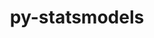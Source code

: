 ---
title: "py-statsmodels"
layout: cache
categories: [package, develop]
meta: {"versions": ["0.13.2"], "compilers": ["gcc@=11.4.0", "gcc@=9.4.0", "oneapi@=2024.2.0"], "oss": ["ubuntu20.04", "ubuntu22.04"], "platforms": ["linux"], "targets": ["neoverse_v1", "ppc64le", "x86_64_v3"], "stacks": ["e4s", "e4s-neoverse_v1", "e4s-oneapi", "e4s-power", "root"], "num_specs": 52, "num_specs_by_stack": {"e4s-power": 13, "root": 52, "e4s-neoverse_v1": 13, "e4s": 13, "e4s-oneapi": 13}}
spec_details: [{"hash": "vp4ly4uytde4vvbowlnxjcafzfafcja5", "compiler": "gcc@=9.4.0", "versions": ["0.13.2"], "os": "ubuntu20.04", "platform": "linux", "target": "ppc64le", "variants": ["build_system=python_pip"], "stacks": ["e4s-power", "root"], "size": "-", "tarball": "https://binaries.spack.io/develop/build_cache/linux-ubuntu20.04-ppc64le/gcc-9.4.0/py-statsmodels-0.13.2/linux-ubuntu20.04-ppc64le-gcc-9.4.0-py-statsmodels-0.13.2-vp4ly4uytde4vvbowlnxjcafzfafcja5.spack"}, {"hash": "ygiag2mffndekecegffgb2vvarjwakge", "compiler": "gcc@=9.4.0", "versions": ["0.13.2"], "os": "ubuntu20.04", "platform": "linux", "target": "ppc64le", "variants": ["build_system=python_pip"], "stacks": ["e4s-power", "root"], "size": "-", "tarball": "https://binaries.spack.io/develop/build_cache/linux-ubuntu20.04-ppc64le/gcc-9.4.0/py-statsmodels-0.13.2/linux-ubuntu20.04-ppc64le-gcc-9.4.0-py-statsmodels-0.13.2-ygiag2mffndekecegffgb2vvarjwakge.spack"}, {"hash": "hznhrltgeobsffrejqghoijlw4mc4ph7", "compiler": "gcc@=9.4.0", "versions": ["0.13.2"], "os": "ubuntu20.04", "platform": "linux", "target": "ppc64le", "variants": ["build_system=python_pip"], "stacks": ["e4s-power", "root"], "size": "-", "tarball": "https://binaries.spack.io/develop/build_cache/linux-ubuntu20.04-ppc64le/gcc-9.4.0/py-statsmodels-0.13.2/linux-ubuntu20.04-ppc64le-gcc-9.4.0-py-statsmodels-0.13.2-hznhrltgeobsffrejqghoijlw4mc4ph7.spack"}, {"hash": "onihh24dxgmdi3ev7yxa72x2kyfxely6", "compiler": "gcc@=9.4.0", "versions": ["0.13.2"], "os": "ubuntu20.04", "platform": "linux", "target": "ppc64le", "variants": ["build_system=python_pip"], "stacks": ["e4s-power", "root"], "size": "-", "tarball": "https://binaries.spack.io/develop/build_cache/linux-ubuntu20.04-ppc64le/gcc-9.4.0/py-statsmodels-0.13.2/linux-ubuntu20.04-ppc64le-gcc-9.4.0-py-statsmodels-0.13.2-onihh24dxgmdi3ev7yxa72x2kyfxely6.spack"}, {"hash": "oz65b6pzqabzdm4durgru4b5znzzrb5u", "compiler": "gcc@=9.4.0", "versions": ["0.13.2"], "os": "ubuntu20.04", "platform": "linux", "target": "ppc64le", "variants": ["build_system=python_pip"], "stacks": ["e4s-power", "root"], "size": "-", "tarball": "https://binaries.spack.io/develop/build_cache/linux-ubuntu20.04-ppc64le/gcc-9.4.0/py-statsmodels-0.13.2/linux-ubuntu20.04-ppc64le-gcc-9.4.0-py-statsmodels-0.13.2-oz65b6pzqabzdm4durgru4b5znzzrb5u.spack"}, {"hash": "wj2wcxetyfx5n2xyci75lqycmo7no5bh", "compiler": "gcc@=9.4.0", "versions": ["0.13.2"], "os": "ubuntu20.04", "platform": "linux", "target": "ppc64le", "variants": ["build_system=python_pip"], "stacks": ["e4s-power", "root"], "size": "-", "tarball": "https://binaries.spack.io/develop/build_cache/linux-ubuntu20.04-ppc64le/gcc-9.4.0/py-statsmodels-0.13.2/linux-ubuntu20.04-ppc64le-gcc-9.4.0-py-statsmodels-0.13.2-wj2wcxetyfx5n2xyci75lqycmo7no5bh.spack"}, {"hash": "fdfshqop22i7i7fajqew2x6sncirja2s", "compiler": "gcc@=9.4.0", "versions": ["0.13.2"], "os": "ubuntu20.04", "platform": "linux", "target": "ppc64le", "variants": ["build_system=python_pip"], "stacks": ["e4s-power", "root"], "size": "-", "tarball": "https://binaries.spack.io/develop/build_cache/linux-ubuntu20.04-ppc64le/gcc-9.4.0/py-statsmodels-0.13.2/linux-ubuntu20.04-ppc64le-gcc-9.4.0-py-statsmodels-0.13.2-fdfshqop22i7i7fajqew2x6sncirja2s.spack"}, {"hash": "xncrgnzruyiohiv56pel4k26r32ay6kx", "compiler": "gcc@=9.4.0", "versions": ["0.13.2"], "os": "ubuntu20.04", "platform": "linux", "target": "ppc64le", "variants": ["build_system=python_pip"], "stacks": ["e4s-power", "root"], "size": "-", "tarball": "https://binaries.spack.io/develop/build_cache/linux-ubuntu20.04-ppc64le/gcc-9.4.0/py-statsmodels-0.13.2/linux-ubuntu20.04-ppc64le-gcc-9.4.0-py-statsmodels-0.13.2-xncrgnzruyiohiv56pel4k26r32ay6kx.spack"}, {"hash": "vgepyx74frycgihpj3xusjqlvkvxguon", "compiler": "gcc@=9.4.0", "versions": ["0.13.2"], "os": "ubuntu20.04", "platform": "linux", "target": "ppc64le", "variants": ["build_system=python_pip"], "stacks": ["e4s-power", "root"], "size": "-", "tarball": "https://binaries.spack.io/develop/build_cache/linux-ubuntu20.04-ppc64le/gcc-9.4.0/py-statsmodels-0.13.2/linux-ubuntu20.04-ppc64le-gcc-9.4.0-py-statsmodels-0.13.2-vgepyx74frycgihpj3xusjqlvkvxguon.spack"}, {"hash": "xdbybz6wuogctfz4lsx3t2wbvqqkahet", "compiler": "gcc@=9.4.0", "versions": ["0.13.2"], "os": "ubuntu20.04", "platform": "linux", "target": "ppc64le", "variants": ["build_system=python_pip"], "stacks": ["e4s-power", "root"], "size": "-", "tarball": "https://binaries.spack.io/develop/build_cache/linux-ubuntu20.04-ppc64le/gcc-9.4.0/py-statsmodels-0.13.2/linux-ubuntu20.04-ppc64le-gcc-9.4.0-py-statsmodels-0.13.2-xdbybz6wuogctfz4lsx3t2wbvqqkahet.spack"}, {"hash": "fgjdmj5fwysayugoesyfuihfzjlxocog", "compiler": "gcc@=9.4.0", "versions": ["0.13.2"], "os": "ubuntu20.04", "platform": "linux", "target": "ppc64le", "variants": ["build_system=python_pip"], "stacks": ["e4s-power", "root"], "size": "-", "tarball": "https://binaries.spack.io/develop/build_cache/linux-ubuntu20.04-ppc64le/gcc-9.4.0/py-statsmodels-0.13.2/linux-ubuntu20.04-ppc64le-gcc-9.4.0-py-statsmodels-0.13.2-fgjdmj5fwysayugoesyfuihfzjlxocog.spack"}, {"hash": "cnpkvoypmrcqofj5kjwlwphrxkwnf23r", "compiler": "gcc@=9.4.0", "versions": ["0.13.2"], "os": "ubuntu20.04", "platform": "linux", "target": "ppc64le", "variants": ["build_system=python_pip"], "stacks": ["e4s-power", "root"], "size": "-", "tarball": "https://binaries.spack.io/develop/build_cache/linux-ubuntu20.04-ppc64le/gcc-9.4.0/py-statsmodels-0.13.2/linux-ubuntu20.04-ppc64le-gcc-9.4.0-py-statsmodels-0.13.2-cnpkvoypmrcqofj5kjwlwphrxkwnf23r.spack"}, {"hash": "slcuzjyt5pfszr335s75oelhaleglek6", "compiler": "gcc@=9.4.0", "versions": ["0.13.2"], "os": "ubuntu20.04", "platform": "linux", "target": "ppc64le", "variants": ["build_system=python_pip"], "stacks": ["e4s-power", "root"], "size": "-", "tarball": "https://binaries.spack.io/develop/build_cache/linux-ubuntu20.04-ppc64le/gcc-9.4.0/py-statsmodels-0.13.2/linux-ubuntu20.04-ppc64le-gcc-9.4.0-py-statsmodels-0.13.2-slcuzjyt5pfszr335s75oelhaleglek6.spack"}, {"hash": "ei62mouhktt63yntnyxstkgd7mvkvj7o", "compiler": "gcc@=11.4.0", "versions": ["0.13.2"], "os": "ubuntu22.04", "platform": "linux", "target": "neoverse_v1", "variants": ["build_system=python_pip"], "stacks": ["e4s-neoverse_v1", "root"], "size": "-", "tarball": "https://binaries.spack.io/develop/build_cache/linux-ubuntu22.04-neoverse_v1/gcc-11.4.0/py-statsmodels-0.13.2/linux-ubuntu22.04-neoverse_v1-gcc-11.4.0-py-statsmodels-0.13.2-ei62mouhktt63yntnyxstkgd7mvkvj7o.spack"}, {"hash": "2g34kjpkhxfkt7gsp7jisfksbboxuxtg", "compiler": "gcc@=11.4.0", "versions": ["0.13.2"], "os": "ubuntu22.04", "platform": "linux", "target": "neoverse_v1", "variants": ["build_system=python_pip"], "stacks": ["e4s-neoverse_v1", "root"], "size": "-", "tarball": "https://binaries.spack.io/develop/build_cache/linux-ubuntu22.04-neoverse_v1/gcc-11.4.0/py-statsmodels-0.13.2/linux-ubuntu22.04-neoverse_v1-gcc-11.4.0-py-statsmodels-0.13.2-2g34kjpkhxfkt7gsp7jisfksbboxuxtg.spack"}, {"hash": "onux4d3gooea5saym6fkd54776qldurd", "compiler": "gcc@=11.4.0", "versions": ["0.13.2"], "os": "ubuntu22.04", "platform": "linux", "target": "neoverse_v1", "variants": ["build_system=python_pip"], "stacks": ["e4s-neoverse_v1", "root"], "size": "-", "tarball": "https://binaries.spack.io/develop/build_cache/linux-ubuntu22.04-neoverse_v1/gcc-11.4.0/py-statsmodels-0.13.2/linux-ubuntu22.04-neoverse_v1-gcc-11.4.0-py-statsmodels-0.13.2-onux4d3gooea5saym6fkd54776qldurd.spack"}, {"hash": "g4l3t2t3sbgioxpwoaoxrxmakxbbjdpg", "compiler": "gcc@=11.4.0", "versions": ["0.13.2"], "os": "ubuntu22.04", "platform": "linux", "target": "neoverse_v1", "variants": ["build_system=python_pip"], "stacks": ["e4s-neoverse_v1", "root"], "size": "-", "tarball": "https://binaries.spack.io/develop/build_cache/linux-ubuntu22.04-neoverse_v1/gcc-11.4.0/py-statsmodels-0.13.2/linux-ubuntu22.04-neoverse_v1-gcc-11.4.0-py-statsmodels-0.13.2-g4l3t2t3sbgioxpwoaoxrxmakxbbjdpg.spack"}, {"hash": "qft7qbvsettv4u7mhyv76fbxhu3e3eir", "compiler": "gcc@=11.4.0", "versions": ["0.13.2"], "os": "ubuntu22.04", "platform": "linux", "target": "neoverse_v1", "variants": ["build_system=python_pip"], "stacks": ["e4s-neoverse_v1", "root"], "size": "-", "tarball": "https://binaries.spack.io/develop/build_cache/linux-ubuntu22.04-neoverse_v1/gcc-11.4.0/py-statsmodels-0.13.2/linux-ubuntu22.04-neoverse_v1-gcc-11.4.0-py-statsmodels-0.13.2-qft7qbvsettv4u7mhyv76fbxhu3e3eir.spack"}, {"hash": "sh4b27m6v4ka3ibshvpv6hb7ftishx7d", "compiler": "gcc@=11.4.0", "versions": ["0.13.2"], "os": "ubuntu22.04", "platform": "linux", "target": "neoverse_v1", "variants": ["build_system=python_pip"], "stacks": ["e4s-neoverse_v1", "root"], "size": "-", "tarball": "https://binaries.spack.io/develop/build_cache/linux-ubuntu22.04-neoverse_v1/gcc-11.4.0/py-statsmodels-0.13.2/linux-ubuntu22.04-neoverse_v1-gcc-11.4.0-py-statsmodels-0.13.2-sh4b27m6v4ka3ibshvpv6hb7ftishx7d.spack"}, {"hash": "serkym4tlmhicesipxigklpotfg73lzr", "compiler": "gcc@=11.4.0", "versions": ["0.13.2"], "os": "ubuntu22.04", "platform": "linux", "target": "neoverse_v1", "variants": ["build_system=python_pip"], "stacks": ["e4s-neoverse_v1", "root"], "size": "-", "tarball": "https://binaries.spack.io/develop/build_cache/linux-ubuntu22.04-neoverse_v1/gcc-11.4.0/py-statsmodels-0.13.2/linux-ubuntu22.04-neoverse_v1-gcc-11.4.0-py-statsmodels-0.13.2-serkym4tlmhicesipxigklpotfg73lzr.spack"}, {"hash": "gya7w2ytuxe4sabzmfyqfflvaoh3u23i", "compiler": "gcc@=11.4.0", "versions": ["0.13.2"], "os": "ubuntu22.04", "platform": "linux", "target": "neoverse_v1", "variants": ["build_system=python_pip"], "stacks": ["e4s-neoverse_v1", "root"], "size": "-", "tarball": "https://binaries.spack.io/develop/build_cache/linux-ubuntu22.04-neoverse_v1/gcc-11.4.0/py-statsmodels-0.13.2/linux-ubuntu22.04-neoverse_v1-gcc-11.4.0-py-statsmodels-0.13.2-gya7w2ytuxe4sabzmfyqfflvaoh3u23i.spack"}, {"hash": "5hhuro56uw4dj33gnve4csqfjv5zcsq7", "compiler": "gcc@=11.4.0", "versions": ["0.13.2"], "os": "ubuntu22.04", "platform": "linux", "target": "neoverse_v1", "variants": ["build_system=python_pip"], "stacks": ["e4s-neoverse_v1", "root"], "size": "-", "tarball": "https://binaries.spack.io/develop/build_cache/linux-ubuntu22.04-neoverse_v1/gcc-11.4.0/py-statsmodels-0.13.2/linux-ubuntu22.04-neoverse_v1-gcc-11.4.0-py-statsmodels-0.13.2-5hhuro56uw4dj33gnve4csqfjv5zcsq7.spack"}, {"hash": "3to5xp2qg6mwjipz4ff3fkiguy5pgqo6", "compiler": "gcc@=11.4.0", "versions": ["0.13.2"], "os": "ubuntu22.04", "platform": "linux", "target": "neoverse_v1", "variants": ["build_system=python_pip"], "stacks": ["e4s-neoverse_v1", "root"], "size": "-", "tarball": "https://binaries.spack.io/develop/build_cache/linux-ubuntu22.04-neoverse_v1/gcc-11.4.0/py-statsmodels-0.13.2/linux-ubuntu22.04-neoverse_v1-gcc-11.4.0-py-statsmodels-0.13.2-3to5xp2qg6mwjipz4ff3fkiguy5pgqo6.spack"}, {"hash": "2653rgcaupbz6nxw5j276qv6gg6zd3ha", "compiler": "gcc@=11.4.0", "versions": ["0.13.2"], "os": "ubuntu22.04", "platform": "linux", "target": "neoverse_v1", "variants": ["build_system=python_pip"], "stacks": ["e4s-neoverse_v1", "root"], "size": "-", "tarball": "https://binaries.spack.io/develop/build_cache/linux-ubuntu22.04-neoverse_v1/gcc-11.4.0/py-statsmodels-0.13.2/linux-ubuntu22.04-neoverse_v1-gcc-11.4.0-py-statsmodels-0.13.2-2653rgcaupbz6nxw5j276qv6gg6zd3ha.spack"}, {"hash": "c6lpfshi3vaa6kugu22gdaaaitwujqe4", "compiler": "gcc@=11.4.0", "versions": ["0.13.2"], "os": "ubuntu22.04", "platform": "linux", "target": "neoverse_v1", "variants": ["build_system=python_pip"], "stacks": ["e4s-neoverse_v1", "root"], "size": "-", "tarball": "https://binaries.spack.io/develop/build_cache/linux-ubuntu22.04-neoverse_v1/gcc-11.4.0/py-statsmodels-0.13.2/linux-ubuntu22.04-neoverse_v1-gcc-11.4.0-py-statsmodels-0.13.2-c6lpfshi3vaa6kugu22gdaaaitwujqe4.spack"}, {"hash": "46qxjczl3drypg4sum76xjscxfxdyn5q", "compiler": "gcc@=11.4.0", "versions": ["0.13.2"], "os": "ubuntu22.04", "platform": "linux", "target": "neoverse_v1", "variants": ["build_system=python_pip"], "stacks": ["e4s-neoverse_v1", "root"], "size": "-", "tarball": "https://binaries.spack.io/develop/build_cache/linux-ubuntu22.04-neoverse_v1/gcc-11.4.0/py-statsmodels-0.13.2/linux-ubuntu22.04-neoverse_v1-gcc-11.4.0-py-statsmodels-0.13.2-46qxjczl3drypg4sum76xjscxfxdyn5q.spack"}, {"hash": "du4jxdmkv362a5kp3wrleyvxzyvpc2fo", "compiler": "gcc@=11.4.0", "versions": ["0.13.2"], "os": "ubuntu22.04", "platform": "linux", "target": "x86_64_v3", "variants": ["build_system=python_pip"], "stacks": ["e4s", "root"], "size": "-", "tarball": "https://binaries.spack.io/develop/build_cache/linux-ubuntu22.04-x86_64_v3/gcc-11.4.0/py-statsmodels-0.13.2/linux-ubuntu22.04-x86_64_v3-gcc-11.4.0-py-statsmodels-0.13.2-du4jxdmkv362a5kp3wrleyvxzyvpc2fo.spack"}, {"hash": "kqrwzy7cogwhtft6nr3uwmvxo7rlyucn", "compiler": "gcc@=11.4.0", "versions": ["0.13.2"], "os": "ubuntu22.04", "platform": "linux", "target": "x86_64_v3", "variants": ["build_system=python_pip"], "stacks": ["e4s", "root"], "size": "-", "tarball": "https://binaries.spack.io/develop/build_cache/linux-ubuntu22.04-x86_64_v3/gcc-11.4.0/py-statsmodels-0.13.2/linux-ubuntu22.04-x86_64_v3-gcc-11.4.0-py-statsmodels-0.13.2-kqrwzy7cogwhtft6nr3uwmvxo7rlyucn.spack"}, {"hash": "oo2kybzyjh7ipwhcvw76zchodqocvwwu", "compiler": "gcc@=11.4.0", "versions": ["0.13.2"], "os": "ubuntu22.04", "platform": "linux", "target": "x86_64_v3", "variants": ["build_system=python_pip"], "stacks": ["e4s", "root"], "size": "-", "tarball": "https://binaries.spack.io/develop/build_cache/linux-ubuntu22.04-x86_64_v3/gcc-11.4.0/py-statsmodels-0.13.2/linux-ubuntu22.04-x86_64_v3-gcc-11.4.0-py-statsmodels-0.13.2-oo2kybzyjh7ipwhcvw76zchodqocvwwu.spack"}, {"hash": "6gmpndkdsiv2pzrwiprzgltrf4io5fe2", "compiler": "gcc@=11.4.0", "versions": ["0.13.2"], "os": "ubuntu22.04", "platform": "linux", "target": "x86_64_v3", "variants": ["build_system=python_pip"], "stacks": ["e4s", "root"], "size": "-", "tarball": "https://binaries.spack.io/develop/build_cache/linux-ubuntu22.04-x86_64_v3/gcc-11.4.0/py-statsmodels-0.13.2/linux-ubuntu22.04-x86_64_v3-gcc-11.4.0-py-statsmodels-0.13.2-6gmpndkdsiv2pzrwiprzgltrf4io5fe2.spack"}, {"hash": "feerjwvnwodvp3lasycuwiduezgzngeh", "compiler": "gcc@=11.4.0", "versions": ["0.13.2"], "os": "ubuntu22.04", "platform": "linux", "target": "x86_64_v3", "variants": ["build_system=python_pip"], "stacks": ["e4s", "root"], "size": "-", "tarball": "https://binaries.spack.io/develop/build_cache/linux-ubuntu22.04-x86_64_v3/gcc-11.4.0/py-statsmodels-0.13.2/linux-ubuntu22.04-x86_64_v3-gcc-11.4.0-py-statsmodels-0.13.2-feerjwvnwodvp3lasycuwiduezgzngeh.spack"}, {"hash": "j5b3zoblomogmjveyv2e5ccjd5wbghdl", "compiler": "gcc@=11.4.0", "versions": ["0.13.2"], "os": "ubuntu22.04", "platform": "linux", "target": "x86_64_v3", "variants": ["build_system=python_pip"], "stacks": ["e4s", "root"], "size": "-", "tarball": "https://binaries.spack.io/develop/build_cache/linux-ubuntu22.04-x86_64_v3/gcc-11.4.0/py-statsmodels-0.13.2/linux-ubuntu22.04-x86_64_v3-gcc-11.4.0-py-statsmodels-0.13.2-j5b3zoblomogmjveyv2e5ccjd5wbghdl.spack"}, {"hash": "wqg4mnlarsrjfho3xmwdo2mbosnemue2", "compiler": "gcc@=11.4.0", "versions": ["0.13.2"], "os": "ubuntu22.04", "platform": "linux", "target": "x86_64_v3", "variants": ["build_system=python_pip"], "stacks": ["e4s", "root"], "size": "-", "tarball": "https://binaries.spack.io/develop/build_cache/linux-ubuntu22.04-x86_64_v3/gcc-11.4.0/py-statsmodels-0.13.2/linux-ubuntu22.04-x86_64_v3-gcc-11.4.0-py-statsmodels-0.13.2-wqg4mnlarsrjfho3xmwdo2mbosnemue2.spack"}, {"hash": "gnxjt325mito2ltrvfi2cpctrudmjxil", "compiler": "gcc@=11.4.0", "versions": ["0.13.2"], "os": "ubuntu22.04", "platform": "linux", "target": "x86_64_v3", "variants": ["build_system=python_pip"], "stacks": ["e4s", "root"], "size": "-", "tarball": "https://binaries.spack.io/develop/build_cache/linux-ubuntu22.04-x86_64_v3/gcc-11.4.0/py-statsmodels-0.13.2/linux-ubuntu22.04-x86_64_v3-gcc-11.4.0-py-statsmodels-0.13.2-gnxjt325mito2ltrvfi2cpctrudmjxil.spack"}, {"hash": "vjuw2mu7e7bm6od7hn5ktqoxow6pg5jv", "compiler": "gcc@=11.4.0", "versions": ["0.13.2"], "os": "ubuntu22.04", "platform": "linux", "target": "x86_64_v3", "variants": ["build_system=python_pip"], "stacks": ["e4s", "root"], "size": "-", "tarball": "https://binaries.spack.io/develop/build_cache/linux-ubuntu22.04-x86_64_v3/gcc-11.4.0/py-statsmodels-0.13.2/linux-ubuntu22.04-x86_64_v3-gcc-11.4.0-py-statsmodels-0.13.2-vjuw2mu7e7bm6od7hn5ktqoxow6pg5jv.spack"}, {"hash": "u7xhmlguvp7365sbv33s2mtuf3nvgpu7", "compiler": "gcc@=11.4.0", "versions": ["0.13.2"], "os": "ubuntu22.04", "platform": "linux", "target": "x86_64_v3", "variants": ["build_system=python_pip"], "stacks": ["e4s", "root"], "size": "-", "tarball": "https://binaries.spack.io/develop/build_cache/linux-ubuntu22.04-x86_64_v3/gcc-11.4.0/py-statsmodels-0.13.2/linux-ubuntu22.04-x86_64_v3-gcc-11.4.0-py-statsmodels-0.13.2-u7xhmlguvp7365sbv33s2mtuf3nvgpu7.spack"}, {"hash": "yitwgvam6udaffssetq5m33ve5aiuzj4", "compiler": "gcc@=11.4.0", "versions": ["0.13.2"], "os": "ubuntu22.04", "platform": "linux", "target": "x86_64_v3", "variants": ["build_system=python_pip"], "stacks": ["e4s", "root"], "size": "-", "tarball": "https://binaries.spack.io/develop/build_cache/linux-ubuntu22.04-x86_64_v3/gcc-11.4.0/py-statsmodels-0.13.2/linux-ubuntu22.04-x86_64_v3-gcc-11.4.0-py-statsmodels-0.13.2-yitwgvam6udaffssetq5m33ve5aiuzj4.spack"}, {"hash": "q4v5kvourufqqnixayxwnrzcdl5ug7cc", "compiler": "gcc@=11.4.0", "versions": ["0.13.2"], "os": "ubuntu22.04", "platform": "linux", "target": "x86_64_v3", "variants": ["build_system=python_pip"], "stacks": ["e4s", "root"], "size": "-", "tarball": "https://binaries.spack.io/develop/build_cache/linux-ubuntu22.04-x86_64_v3/gcc-11.4.0/py-statsmodels-0.13.2/linux-ubuntu22.04-x86_64_v3-gcc-11.4.0-py-statsmodels-0.13.2-q4v5kvourufqqnixayxwnrzcdl5ug7cc.spack"}, {"hash": "jcfboj7w7zi4ad5mybpiw4isg4wvu4ah", "compiler": "gcc@=11.4.0", "versions": ["0.13.2"], "os": "ubuntu22.04", "platform": "linux", "target": "x86_64_v3", "variants": ["build_system=python_pip"], "stacks": ["e4s", "root"], "size": "-", "tarball": "https://binaries.spack.io/develop/build_cache/linux-ubuntu22.04-x86_64_v3/gcc-11.4.0/py-statsmodels-0.13.2/linux-ubuntu22.04-x86_64_v3-gcc-11.4.0-py-statsmodels-0.13.2-jcfboj7w7zi4ad5mybpiw4isg4wvu4ah.spack"}, {"hash": "obaatx5aik76ggacdmrnj5vj6k2pobub", "compiler": "oneapi@=2024.2.0", "versions": ["0.13.2"], "os": "ubuntu22.04", "platform": "linux", "target": "x86_64_v3", "variants": ["build_system=python_pip"], "stacks": ["e4s-oneapi", "root"], "size": "-", "tarball": "https://binaries.spack.io/develop/build_cache/linux-ubuntu22.04-x86_64_v3/oneapi-2024.2.0/py-statsmodels-0.13.2/linux-ubuntu22.04-x86_64_v3-oneapi-2024.2.0-py-statsmodels-0.13.2-obaatx5aik76ggacdmrnj5vj6k2pobub.spack"}, {"hash": "uq5mf3jzkla7ybftoomivyxa4s4rdthh", "compiler": "oneapi@=2024.2.0", "versions": ["0.13.2"], "os": "ubuntu22.04", "platform": "linux", "target": "x86_64_v3", "variants": ["build_system=python_pip"], "stacks": ["e4s-oneapi", "root"], "size": "-", "tarball": "https://binaries.spack.io/develop/build_cache/linux-ubuntu22.04-x86_64_v3/oneapi-2024.2.0/py-statsmodels-0.13.2/linux-ubuntu22.04-x86_64_v3-oneapi-2024.2.0-py-statsmodels-0.13.2-uq5mf3jzkla7ybftoomivyxa4s4rdthh.spack"}, {"hash": "qaku4rk6x3crfa6kv5kfphqez5s6o6ch", "compiler": "oneapi@=2024.2.0", "versions": ["0.13.2"], "os": "ubuntu22.04", "platform": "linux", "target": "x86_64_v3", "variants": ["build_system=python_pip"], "stacks": ["e4s-oneapi", "root"], "size": "-", "tarball": "https://binaries.spack.io/develop/build_cache/linux-ubuntu22.04-x86_64_v3/oneapi-2024.2.0/py-statsmodels-0.13.2/linux-ubuntu22.04-x86_64_v3-oneapi-2024.2.0-py-statsmodels-0.13.2-qaku4rk6x3crfa6kv5kfphqez5s6o6ch.spack"}, {"hash": "p4nadjlzrmyxfn5o2hvxdkadbi3vbj5k", "compiler": "oneapi@=2024.2.0", "versions": ["0.13.2"], "os": "ubuntu22.04", "platform": "linux", "target": "x86_64_v3", "variants": ["build_system=python_pip"], "stacks": ["e4s-oneapi", "root"], "size": "-", "tarball": "https://binaries.spack.io/develop/build_cache/linux-ubuntu22.04-x86_64_v3/oneapi-2024.2.0/py-statsmodels-0.13.2/linux-ubuntu22.04-x86_64_v3-oneapi-2024.2.0-py-statsmodels-0.13.2-p4nadjlzrmyxfn5o2hvxdkadbi3vbj5k.spack"}, {"hash": "uzajadpgogivgofrs5hecxffuenvrypo", "compiler": "oneapi@=2024.2.0", "versions": ["0.13.2"], "os": "ubuntu22.04", "platform": "linux", "target": "x86_64_v3", "variants": ["build_system=python_pip"], "stacks": ["e4s-oneapi", "root"], "size": "-", "tarball": "https://binaries.spack.io/develop/build_cache/linux-ubuntu22.04-x86_64_v3/oneapi-2024.2.0/py-statsmodels-0.13.2/linux-ubuntu22.04-x86_64_v3-oneapi-2024.2.0-py-statsmodels-0.13.2-uzajadpgogivgofrs5hecxffuenvrypo.spack"}, {"hash": "5qqhd2p6wlcjq42ssutdhhvbme4afbsz", "compiler": "oneapi@=2024.2.0", "versions": ["0.13.2"], "os": "ubuntu22.04", "platform": "linux", "target": "x86_64_v3", "variants": ["build_system=python_pip"], "stacks": ["e4s-oneapi", "root"], "size": "-", "tarball": "https://binaries.spack.io/develop/build_cache/linux-ubuntu22.04-x86_64_v3/oneapi-2024.2.0/py-statsmodels-0.13.2/linux-ubuntu22.04-x86_64_v3-oneapi-2024.2.0-py-statsmodels-0.13.2-5qqhd2p6wlcjq42ssutdhhvbme4afbsz.spack"}, {"hash": "lfs4fy65ckssboiz6czono2eazysdw2l", "compiler": "oneapi@=2024.2.0", "versions": ["0.13.2"], "os": "ubuntu22.04", "platform": "linux", "target": "x86_64_v3", "variants": ["build_system=python_pip"], "stacks": ["e4s-oneapi", "root"], "size": "-", "tarball": "https://binaries.spack.io/develop/build_cache/linux-ubuntu22.04-x86_64_v3/oneapi-2024.2.0/py-statsmodels-0.13.2/linux-ubuntu22.04-x86_64_v3-oneapi-2024.2.0-py-statsmodels-0.13.2-lfs4fy65ckssboiz6czono2eazysdw2l.spack"}, {"hash": "uoxkyhodrabmugios5jm6zwnzizgxn32", "compiler": "oneapi@=2024.2.0", "versions": ["0.13.2"], "os": "ubuntu22.04", "platform": "linux", "target": "x86_64_v3", "variants": ["build_system=python_pip"], "stacks": ["e4s-oneapi", "root"], "size": "-", "tarball": "https://binaries.spack.io/develop/build_cache/linux-ubuntu22.04-x86_64_v3/oneapi-2024.2.0/py-statsmodels-0.13.2/linux-ubuntu22.04-x86_64_v3-oneapi-2024.2.0-py-statsmodels-0.13.2-uoxkyhodrabmugios5jm6zwnzizgxn32.spack"}, {"hash": "dofck6hblb2ndwotqllfdikl6dkju5fs", "compiler": "oneapi@=2024.2.0", "versions": ["0.13.2"], "os": "ubuntu22.04", "platform": "linux", "target": "x86_64_v3", "variants": ["build_system=python_pip"], "stacks": ["e4s-oneapi", "root"], "size": "-", "tarball": "https://binaries.spack.io/develop/build_cache/linux-ubuntu22.04-x86_64_v3/oneapi-2024.2.0/py-statsmodels-0.13.2/linux-ubuntu22.04-x86_64_v3-oneapi-2024.2.0-py-statsmodels-0.13.2-dofck6hblb2ndwotqllfdikl6dkju5fs.spack"}, {"hash": "nqqduuyz45zksgbc7f3j3akqw5qpdzqf", "compiler": "oneapi@=2024.2.0", "versions": ["0.13.2"], "os": "ubuntu22.04", "platform": "linux", "target": "x86_64_v3", "variants": ["build_system=python_pip"], "stacks": ["e4s-oneapi", "root"], "size": "-", "tarball": "https://binaries.spack.io/develop/build_cache/linux-ubuntu22.04-x86_64_v3/oneapi-2024.2.0/py-statsmodels-0.13.2/linux-ubuntu22.04-x86_64_v3-oneapi-2024.2.0-py-statsmodels-0.13.2-nqqduuyz45zksgbc7f3j3akqw5qpdzqf.spack"}, {"hash": "buichzngaz6gibd253rgqmptxgmq2nvo", "compiler": "oneapi@=2024.2.0", "versions": ["0.13.2"], "os": "ubuntu22.04", "platform": "linux", "target": "x86_64_v3", "variants": ["build_system=python_pip"], "stacks": ["e4s-oneapi", "root"], "size": "-", "tarball": "https://binaries.spack.io/develop/build_cache/linux-ubuntu22.04-x86_64_v3/oneapi-2024.2.0/py-statsmodels-0.13.2/linux-ubuntu22.04-x86_64_v3-oneapi-2024.2.0-py-statsmodels-0.13.2-buichzngaz6gibd253rgqmptxgmq2nvo.spack"}, {"hash": "q46atxqdqbum5dgxhuzvy6x7uu4wfq3s", "compiler": "oneapi@=2024.2.0", "versions": ["0.13.2"], "os": "ubuntu22.04", "platform": "linux", "target": "x86_64_v3", "variants": ["build_system=python_pip"], "stacks": ["e4s-oneapi", "root"], "size": "-", "tarball": "https://binaries.spack.io/develop/build_cache/linux-ubuntu22.04-x86_64_v3/oneapi-2024.2.0/py-statsmodels-0.13.2/linux-ubuntu22.04-x86_64_v3-oneapi-2024.2.0-py-statsmodels-0.13.2-q46atxqdqbum5dgxhuzvy6x7uu4wfq3s.spack"}, {"hash": "arzpwavd5iyduwmvb7wxrcerhzjsnd62", "compiler": "oneapi@=2024.2.0", "versions": ["0.13.2"], "os": "ubuntu22.04", "platform": "linux", "target": "x86_64_v3", "variants": ["build_system=python_pip"], "stacks": ["e4s-oneapi", "root"], "size": "-", "tarball": "https://binaries.spack.io/develop/build_cache/linux-ubuntu22.04-x86_64_v3/oneapi-2024.2.0/py-statsmodels-0.13.2/linux-ubuntu22.04-x86_64_v3-oneapi-2024.2.0-py-statsmodels-0.13.2-arzpwavd5iyduwmvb7wxrcerhzjsnd62.spack"}]
---
